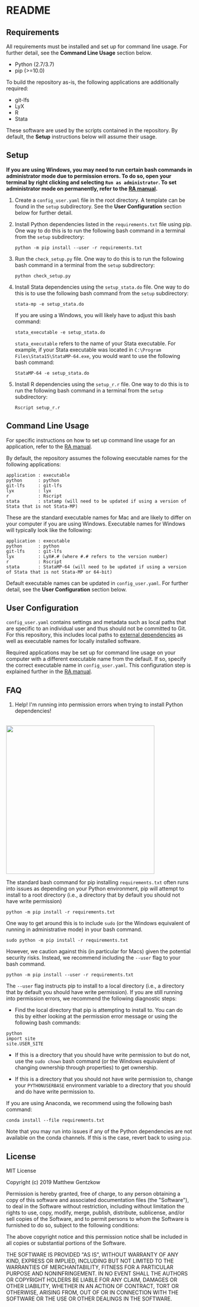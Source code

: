 # README

## Requirements
All requirements must be installed and set up for command line usage. For further detail, see the **Command Line Usage** section below.

* Python (2.7/3.7)
* pip (>=10.0)

To build the repository as-is, the following applications are additionally required:

* git-lfs
* LyX
* R
* Stata

These software are used by the scripts contained in the repository. By default, the **Setup** instructions below will assume their usage.

## Setup
**If you are using Windows, you may need to run certain bash commands in administrator mode due to permission errors. To do so, open your terminal by right clicking and selecting `Run as administrator`. To set administrator mode on permanently, refer to the [RA manual](https://github.com/gentzkow/template/wiki/Repository-Usage#Administrator-Mode).**

1. Create a `config_user.yaml` file in the root directory. A template can be found in the `setup` subdirectory. See the **User Configuration** section below for further detail.

2. Install Python dependencies listed in the `requirements.txt` file using pip. One way to do this is to run the following bash command in a terminal from the `setup` subdirectory:
   ```
   python -m pip install --user -r requirements.txt
   ```

3. Run the `check_setup.py` file. One way to do this is to run the following bash command in a terminal from the `setup` subdirectory:
   ```
   python check_setup.py
   ```

4. Install Stata dependencies using the `setup_stata.do` file. One way to do this is to use the following bash command from the `setup` subdirectory:
   ```
   stata-mp -e setup_stata.do
   ```

   If you are using a Windows, you will likely have to adjust this bash command:
   ```
   stata_executable -e setup_stata.do
   ```

   `stata_executable` refers to the name of your Stata executable. For example, if your Stata executable was located in `C:\Program Files\Stata15\StataMP-64.exe`, you would want to use the following bash command:

   ```
   StataMP-64 -e setup_stata.do
   ```

5. Install R dependencies using the `setup_r.r` file. One way to do this is to run the following bash command in a terminal from the `setup` subdirectory:
   ```
   Rscript setup_r.r
   ```

## Command Line Usage

For specific instructions on how to set up command line usage for an application, refer to the [RA manual](https://github.com/gentzkow/template/wiki/Command-Line-Usage).

By default, the repository assumes the following executable names for the following applications:

```
application : executable
python      : python
git-lfs     : git-lfs
lyx         : lyx
r           : Rscript
stata       : statamp (will need to be updated if using a version of Stata that is not Stata-MP)
```

These are the standard executable names for Mac and are likely to differ on your computer if you are using Windows. Executable names for Windows will typically look like the following:

```
application : executable
python      : python
git-lfs     : git-lfs
lyx         : LyX#.# (where #.# refers to the version number)
r           : Rscript
stata       : StataMP-64 (will need to be updated if using a version of Stata that is not Stata-MP or 64-bit)
```

Default executable names can be updated in `config_user.yaml`. For further detail, see the **User Configuration** section below.

## User Configuration
`config_user.yaml` contains settings and metadata such as local paths that are specific to an individual user and thus should not be committed to Git. For this repository, this includes local paths to [external dependencies](https://github.com/gentzkow/template/wiki/External-Dependencies) as well as executable names for locally installed software.

Required applications may be set up for command line usage on your computer with a different executable name from the default. If so, specify the correct executable name in `config_user.yaml`. This configuration step is explained further in the [RA manual](https://github.com/gentzkow/template/wiki/Repository-Structure#Configuration-Files).

## FAQ
1. Help! I'm running into permission errors when trying to install Python dependencies!

<br>

<img src="https://imgs.xkcd.com/comics/python_environment_2x.png" width="400" height="400">

<br>

The standard bash command for pip installing `requirements.txt` often runs into issues as depending on your Python environment, pip will attempt to install to a root directory (i.e., a directory that by default you should not have write permission)
```
python -m pip install -r requirements.txt
```

One way to get around this is to include `sudo` (or the Windows equivalent of running in administrative mode) in your bash command.
```
sudo python -m pip install -r requirements.txt
```

However, we caution against this (in particular for Macs) given the potential security risks. Instead, we recommend including the `--user` flag to your bash command.
```
python -m pip install --user -r requirements.txt
```

The `--user` flag instructs pip to install to a local directory (i.e., a directory that by default you should have write permission). If you are still running into permission errors, we recommend the following diagnostic steps:

   * Find the local directory that pip is attempting to install to. You can do this by either looking at the permission error message or using the following bash commands:
   ```
   python
   import site
   site.USER_SITE
   ```
   
   * If this is a directory that you should have write permission to but do not, use the `sudo chown` bash command (or the Windows equivalent of changing ownership through properties) to get ownership.

   * If this is a directory that you should not have write permission to, change your `PYTHONUSERBASE` environment variable to a directory that you should and do have write permission to.

If you are using Anaconda, we recommend using the following bash command:
```
conda install --file requirements.txt
```
Note that you may run into issues if any of the Python dependencies are not available on the conda channels. If this is the case, revert back to using `pip`.

## License
MIT License

Copyright (c) 2019 Matthew Gentzkow

Permission is hereby granted, free of charge, to any person obtaining a copy of this software and associated documentation files (the "Software"), to deal in the Software without restriction, including without limitation the rights to use, copy, modify, merge, publish, distribute, sublicense, and/or sell copies of the Software, and to permit persons to whom the Software is furnished to do so, subject to the following conditions:

The above copyright notice and this permission notice shall be included in all copies or substantial portions of the Software.

THE SOFTWARE IS PROVIDED "AS IS", WITHOUT WARRANTY OF ANY KIND, EXPRESS OR IMPLIED, INCLUDING BUT NOT LIMITED TO THE WARRANTIES OF MERCHANTABILITY, FITNESS FOR A PARTICULAR PURPOSE AND NONINFRINGEMENT. IN NO EVENT SHALL THE AUTHORS OR COPYRIGHT HOLDERS BE LIABLE FOR ANY CLAIM, DAMAGES OR OTHER LIABILITY, WHETHER IN AN ACTION OF CONTRACT, TORT OR OTHERWISE, ARISING FROM, OUT OF OR IN CONNECTION WITH THE SOFTWARE OR THE USE OR OTHER DEALINGS IN THE SOFTWARE.

